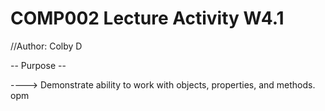 # COMP002 Lecture Activity W4.1

//Author: Colby D

-- Purpose --

----> Demonstrate ability to work with objects, properties, and methods. opm